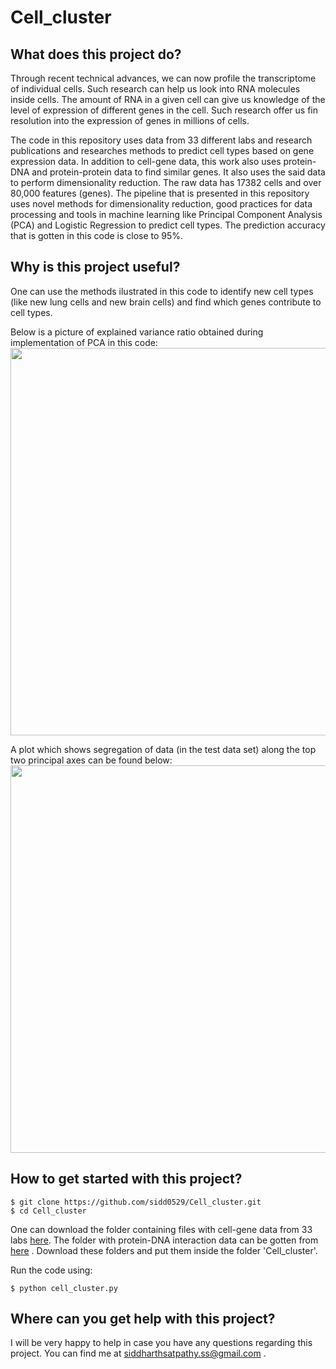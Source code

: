 # Cell_cluster

## What does this project do?
Through recent technical advances, we can now profile the transcriptome of individual cells. Such research can help us look into RNA molecules inside cells. The amount of RNA in a given cell can give us knowledge of the level of expression of different genes in the cell. Such research offer us fin resolution into the expression of genes in millions of cells. 

The code in this repository uses data from 33 different labs and research publications and researches methods to predict cell types based on gene expression data. In addition to cell-gene data, this work also uses protein-DNA and protein-protein data to find similar genes. It also uses the said data to perform dimensionality reduction. The raw data has 17382 cells and over 80,000 features (genes). The pipeline that is presented in this repository uses novel methods for dimensionality reduction, good practices for data processing and tools in machine learning like Principal Component Analysis (PCA) and Logistic Regression to predict cell types. The prediction accuracy that is gotten in this code is close to 95%.

## Why is this project useful?
One can use the methods ilustrated in this code to identify new cell types (like new lung cells and new brain cells) and find which genes contribute to cell types.

Below is a picture of explained variance ratio obtained during implementation of PCA in this code:
<img src="https://user-images.githubusercontent.com/26308648/50857343-56292700-135b-11e9-80a8-491e7b48b691.png" width="620">

A plot which shows segregation of data (in the test data set) along the top two principal axes can be found below:
<img src="https://user-images.githubusercontent.com/26308648/50857361-66410680-135b-11e9-98fb-5152d7cfe632.png" width="620">

## How to get started with this project?
```
$ git clone https://github.com/sidd0529/Cell_cluster.git
$ cd Cell_cluster
```

One can download the folder containing files with cell-gene data from 33 labs [here](https://drive.google.com/open?id=1pBkCNAZ2eNSWFN5lcM7CaoBRqp9agg_E). The folder with protein-DNA interaction data can be gotten from [here](https://drive.google.com/open?id=16A92yjaU4vNsMTvk3_D3nyARjf3QI08c) . Download these folders and put them inside the folder 'Cell_cluster'.

Run the code using:
```
$ python cell_cluster.py
```


## Where can you get help with this project?
I will be very happy to help in case you have any questions regarding this project. You can find me at siddharthsatpathy.ss@gmail.com .
